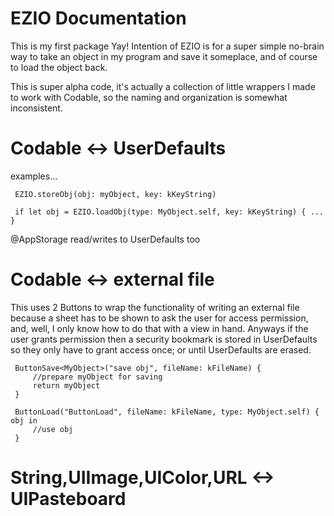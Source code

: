  
# EZIO Documentation
 
 This is my first package Yay!  Intention of EZIO is for a super simple no-brain way to take an object in my program and save it someplace, and of course to load the object back.
 
 This is super alpha code, it's actually a collection of little wrappers I made to work with Codable, so the naming and organization is somewhat inconsistent. 
 
# Codable <-> UserDefaults
 examples...
 
     EZIO.storeObj(obj: myObject, key: kKeyString)
 
     if let obj = EZIO.loadObj(type: MyObject.self, key: kKeyString) { ... }
 
 @AppStorage read/writes to UserDefaults too
 
# Codable <-> external file
 This uses 2 Buttons to wrap the functionality of writing an external file because a sheet has to be shown to ask the user for access permission, and, well, I only know how to do that with a view in hand. Anyways if the user grants permission then a security bookmark is stored in UserDefaults so they only have to grant access once; or until UserDefaults are erased. 
 
     ButtonSave<MyObject>("save obj", fileName: kFileName) {
         //prepare myObject for saving
         return myObject
     }
 
     ButtonLoad("ButtonLoad", fileName: kFileName, type: MyObject.self) { obj in
         //use obj
     }
 
 
 # String,UIImage,UIColor,URL <-> UIPasteboard
 
 

